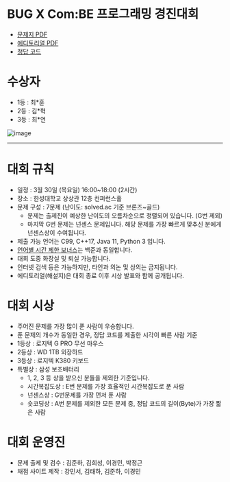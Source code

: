 # BUG X Com:BE 프로그래밍 경진대회

- [문제지 PDF](docs/문제지.pdf)
- [에디토리얼 PDF](docs/에디토리얼.pdf)
- [정답 코드](https://github.com/HSU-CSE/hsupc-2023-1/tree/main/solutions)

# 수상자
- 1등 : 최*훈
- 2등 : 김*혁
- 3등 : 최*연

![image](https://github.com/HSU-CSE/hsupc-2023-1/assets/97784561/68f6b838-3ae1-46a0-9055-6172a23363f8)


---

# 대회 규칙

- 일정 : 3월 30일 (목요일) 16:00~18:00 (2시간)
- 장소 : 한성대학교 상상관 12층 컨퍼런스홀
- 문제 구성 : 7문제 (난이도: solved.ac 기준 브론즈~골드)
    - 문제는 출제진이 예상한 난이도의 오름차순으로 정렬되어 있습니다. (G번 제외)
    - 마지막 G번 문제는 넌센스 문제입니다. 해당 문제를 가장 빠르게 맞추신 분에게 넌센스상이 수여됩니다.
- 제출 가능 언어는 C99, C++17, Java 11, Python 3 입니다.
- [언어별 시간 제한 보너스](https://help.acmicpc.net/language/info)는 백준과 동일합니다.
- 대회 도중 화장실 및 퇴실 가능합니다.
- 인터넷 검색 등은 가능하지만, 타인과 의논 및 상의는 금지됩니다.
- 에디토리얼(해설지)은 대회 종료 이후 시상 발표와 함께 공개됩니다.

# 대회 시상

- 주어진 문제를 가장 많이 푼 사람이 우승합니다.
- 푼 문제의 개수가 동일한 경우, 정답 코드를 제출한 시각이 빠른 사람 기준
- 1등상 : 로지텍 G PRO 무선 마우스
- 2등상 : WD 1TB 외장하드
- 3등상 : 로지텍 K380 키보드
- 특별상 : 삼성 보조배터리
    - 1, 2, 3 등 상을 받으신 분들을 제외한 기준입니다.
    - 시간복잡도상 : E번 문제를 가장 효율적인 시간복잡도로 푼 사람
    - 넌센스상 : G번문제를 가장 먼저 푼 사람
    - 숏코딩상 : A번 문제를 제외한 모든 문제 중, 정답 코드의 길이(Byte)가 가장 짧은 사람

# 대회 운영진

- 문제 출제 및 검수 : 김준하, 김희성, 이경민, 박정근
- 채점 사이트 제작 : 강민서, 김태하, 김준하, 이경민
